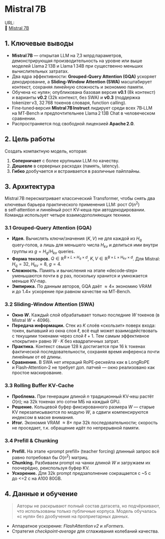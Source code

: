 # Mistral 7B

URL:  
🔗 [Mistral 7B](https://medium.com/dair-ai/papers-explained-mistral-7b-b9632dedf580)

## 1. Ключевые выводы

- **Mistral 7B** — открытая LLM на 7,3 млрд параметров, демонстрирующая производительность на уровне или выше моделей Llama 2 13B и Llama 1 34B при существенно меньших вычислительных затратах.
- Два ядра эффективности: **Grouped‑Query Attention (GQA)** ускоряет декодирование, а **Sliding‑Window Attention (SWA)** масштабирует контекст, сохраняя линейную сложность и экономию памяти.
- Обучена «с нуля»; опубликована базовая версия **v0.1** (8k контекст) и варианты **v0.2** (32k контекст, без SWA) и **v0.3** (поддержка tokenizer v3, 32 768 токенов словаря, function calling).
- Fine‑tuned‑версия **Mistral 7B Instruct** лидирует среди всех 7B‑LLM на MT‑Bench и предпочтительнее Llama 2 13B Chat в человеческом сравнении.
- Распространяется под свободной лицензией **Apache 2.0**.

## 2. Цель работы

Создать компактную модель, которая:

1. **Соперничает** с более крупными LLM по качеству.
2. **Дешевле** в серверных расходах (память, latency).
3. **Гибко** дообучается и встраивается в различные пайплайны.

## 3. Архитектура

Mistral 7B пересматривает классический Transformer, чтобы снять два ключевых барьера практического применения LLM: рост $O(n^2)$ в self‑attention и линейный рост KV‑кеша при автодекодировании. Команда использует четыре взаимодополняющих техники.

### 3.1 Grouped‑Query Attention (GQA)

- **Идея.** Вычислять ключи/значения ($K,V$) не для каждой из $H_q$ query‑голов, а лишь для меньшего числа $H_{kv}$ и делиться ими внутри группы из $g=H_q / H_{kv}$ queries.
- **Форма тензоров.** $Q\in\mathbb R^{B\times L\times H_q\times d}$, $K, V\in\mathbb R^{B\times L\times H_{kv}\times d}$. Для Mistral: $H_q=32$, $H_{kv}=8$, $g=4$.
- **Сложность.** Память и вычисления на этапе «decode‑step» уменьшаются почти в $g$ раз, поскольку хранится и умножается меньше KV‑пар.
- **Эмпирика.** По данным авторов, GQA даёт $\approx 4\times$ экономию VRAM и до 1.4× ускорение при равном качестве на MT‑Bench.

### 3.2 Sliding‑Window Attention (SWA)

- **Окно $W$.** Каждый слой обрабатывает только последние $W$ токенов (в Mistral $W=4096$).
- **Передача информации.** Стек из $K$ слоёв «скользит» поверх входа: токен, выпавший из окна слоя $\ell$, всё ещё может взаимодействовать с текущими токенами через слой $\ell+1$. Тем самым эффективное «покрытие» равно $W\cdot K$ без квадратичных затрат.
- **Практика.** Контекст свыше 128 k достигается при 16 k токенах фактической последовательности, сохраняя время инференса почти линейным от её длины.
- **Сравнение.** В SWA нет итераций RoPE‑рескейла как в LongRoPE и Flash‑Attention‑2 не требует доп. патчей — окно реализовано как простое маскирование.

### 3.3 Rolling Buffer KV‑Cache

- **Проблема.** При генерации длиной $n$ традиционный KV‑кеш растёт $O(n)$; на 32k токенах это сотни МБ на каждый GPU.
- **Решение.** Кольцевой буфер фиксированного размера $W$ — старые KV перезаписываются по модулю $W$, а сдвиги компенсируются индексом в маске внимания.
- **Итог.** Экономия VRAM $\approx8\times$ при 32k последовательности; скорость не проседает, т.к. обращение идёт по непрерывной памяти.

### 3.4 Prefill & Chunking

- **Prefill.** На этапе «prompt prefill» (teacher forcing) длинный запрос всё равно потребовал бы $O(n^2)$ матриц.
- **Chunking.** Разбиваем prompt на чанки длиной $W$ и загружаем их поочерёдно, реиспользуя буфер KV.
- **Ускорение.** Для 32k prompt предзаполнение сокращается с \~5 с до <=2 с на A100 80GB.

## 4. Данные и обучение

> Авторы не раскрывают полный состав датасета, но подчёркивают, что использованы только публичные корпуса. Модель обучалась «с нуля» без дообучения на проприетарных данных.

- Аппаратное ускорение: *FlashAttention v2* и *xFormers*.
- Стратегия *checkpoint‑average* для сглаживания колебаний качества.
